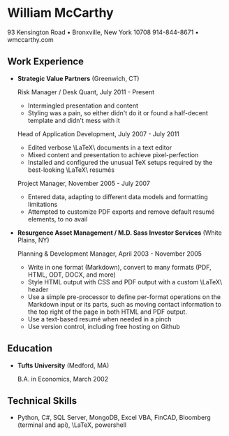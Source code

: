 William McCarthy
===============

93 Kensington Road • Bronxville, New York 10708 
914-844-8671 • wmccarthy.com

Work Experience
---------------

*   **Strategic Value Partners** (Greenwich, CT)

    Risk Manager / Desk Quant, July 2011 - Present

    -   Intermingled presentation and content
    -   Styling was a pain, so either didn't do it or found a half-decent
        template and didn't mess with it

    Head of Application Development, July 2007 - July 2011

    -   Edited verbose \LaTeX\ documents in a text editor
    -   Mixed content and presentation to achieve pixel-perfection
    -   Installed and configured the unusual TeX setups required by the
        best-looking \LaTeX\ resumés

    Project Manager, November 2005 - July 2007

    -   Entered data, adapting to different data models and formatting
        limitations
    -   Attempted to customize PDF exports and remove default resumé elements,
        to no avail

*   **Resurgence Asset Management / M.D. Sass Investor Services** (White Plains, NY)

    Planning & Development Manager, April 2003 - November 2005

    -   Write in one format (Markdown), convert to many formats (PDF, HTML, ODT,
        DOCX, and more)
    -   Style HTML output with CSS and PDF output with a custom \LaTeX\ header
    -   Use a simple pre-processor to define per-format operations on the
        Markdown input or its parts, such as moving contact information to the
        top right of the page in both HTML and PDF output.
    -   Use a text-based resumé when needed in a pinch
    -   Use version control, including free hosting on Github


Education
---------

*   **Tufts University** (Medford, MA)

    B.A. in Economics, March 2002


Technical Skills
------

*   Python, C#, SQL Server, MongoDB, Excel VBA, FinCAD, Bloomberg (terminal and api), \LaTeX, powershell


